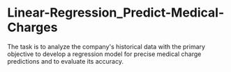 # Linear-Regression_Predict-Medical-Charges
The task is to analyze the company's historical data with the primary objective to develop a regression model for precise medical charge predictions and to evaluate its accuracy.
